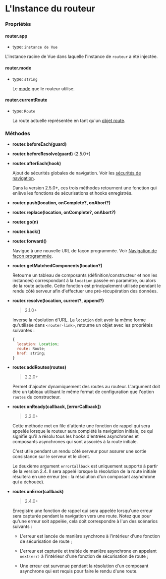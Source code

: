 # L'Instance du routeur

### Propriétés

#### router.app

- type: `instance de Vue`

 L'instance racine de Vue dans laquelle l'instance de `routeur` a été injectée.

#### router.mode

- type: `string`

  Le [mode](options.md#mode) que le routeur utilise.

#### router.currentRoute

- type: `Route`

  La route actuelle représentée en tant qu'un [objet route](route-object.md).

### Méthodes

- **router.beforeEach(guard)**
- **router.beforeResolve(guard)** (2.5.0+)
- **router.afterEach(hook)**

  Ajout de sécurités globales de navigation. Voir les [sécurités de navigation](../advanced/navigation-guards.md).

  Dans la version 2.5.0+, ces trois méthodes retournent une fonction qui enlève les fonctions de sécurisations et hooks enregistrés.

- **router.push(location, onComplete?, onAbort?)**
- **router.replace(location, onComplete?, onAbort?)**
- **router.go(n)**
- **router.back()**
- **router.forward()**

  Navigue à une nouvelle URL de façon programmée. Voir [Navigation de façon programmée](../essentials/navigation.md).

- **router.getMatchedComponents(location?)**

  Retourne un tableau de composants (définition/constructeur et non les instances) correspondant à la `location` passée en paramètre, ou alors de la route actuelle. Cette fonction est principalement utilisée pendant le rendu côté serveur afin d'effectuer une pré-récupération des données.
  
- **router.resolve(location, current?, append?)**

  > 2.1.0+

  Inverse la résolution d'URL. La `location` doit avoir la même forme qu'utilisée dans `<router-link>`, retourne un objet avec les propriétés suivantes :
  
  ``` js
  {
    location: Location;
    route: Route;
    href: string;
  }
  ```


- **router.addRoutes(routes)**

  > 2.2.0+

  Permet d'ajouter dynamiquement des routes au routeur. L'argument doit être un tableau utilisant le même format de configuration que l'option `routes` du constructeur.
  
- **router.onReady(callback, [errorCallback])**

  > 2.2.0+

  Cette méthode met en file d'attente une fonction de rappel qui sera appelée lorsque le routeur aura complété la navigation initiale, ce qui signifie qu'il a résolu tous les hooks d'entrées asynchrones et composants asynchrones qui sont associés à la route initiale.

  C'est utile pendant un rendu côté serveur pour assurer une sortie consistance sur le serveur et le client.

  Le deuxième argument `errorCallback` est uniquement supporté à partir de la version 2.4. Il sera appelé lorsque la résolution de la route initiale résultera en une erreur (ex : la résolution d'un composant asynchrone qui a échouée).
  
- **router.onError(callback)**

  > 2.4.0+

  Enregistre une fonction de rappel qui sera appelée lorsqu'une erreur sera capturée pendant la navigation vers une route. Notez que pour qu'une erreur soit appelée, cela doit correspondre à l'un des scénarios suivants :

  - L'erreur est lancée de manière synchrone à l'intérieur d'une fonction de sécurisation de route ;

  - L'erreur est capturée et traitée de manière asynchrone en appelant `next(err)` à l'intérieur d'une fonction de sécurisation de route ;
  
  - Une erreur est survenue pendant la résolution d'un composant asynchrone qui est requis pour faire le rendu d'une route.
